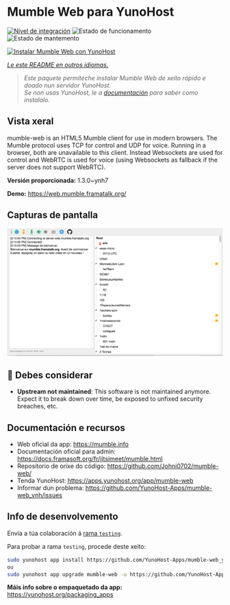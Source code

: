 <!--
NOTA: Este README foi creado automáticamente por <https://github.com/YunoHost/apps/tree/master/tools/readme_generator>
NON debe editarse manualmente.
-->

# Mumble Web para YunoHost

[![Nivel de integración](https://dash.yunohost.org/integration/mumble-web.svg)](https://ci-apps.yunohost.org/ci/apps/mumble-web/) ![Estado de funcionamento](https://ci-apps.yunohost.org/ci/badges/mumble-web.status.svg) ![Estado de mantemento](https://ci-apps.yunohost.org/ci/badges/mumble-web.maintain.svg)

[![Instalar Mumble Web con YunoHost](https://install-app.yunohost.org/install-with-yunohost.svg)](https://install-app.yunohost.org/?app=mumble-web)

*[Le este README en outros idiomas.](./ALL_README.md)*

> *Este paquete permíteche instalar Mumble Web de xeito rápido e doado nun servidor YunoHost.*  
> *Se non usas YunoHost, le a [documentación](https://yunohost.org/install) para saber como instalalo.*

## Vista xeral

mumble-web is an HTML5 Mumble client for use in modern browsers.
The Mumble protocol uses TCP for control and UDP for voice. Running in a browser, both are unavailable to this client. Instead Websockets are used for control and WebRTC is used for voice (using Websockets as fallback if the server does not support WebRTC).

**Versión proporcionada:** 1.3.0~ynh7

**Demo:** <https://web.mumble.framatalk.org/>

## Capturas de pantalla

![Captura de pantalla de Mumble Web](./doc/screenshots/screenshot.png)

## :red_circle: Debes considerar

- **Upstream not maintained**: This software is not maintained anymore. Expect it to break down over time, be exposed to unfixed security breaches, etc.

## Documentación e recursos

- Web oficial da app: <https://mumble.info>
- Documentación oficial para admin: <https://docs.framasoft.org/fr/jitsimeet/mumble.html>
- Repositorio de orixe do código: <https://github.com/Johni0702/mumble-web/>
- Tenda YunoHost: <https://apps.yunohost.org/app/mumble-web>
- Informar dun problema: <https://github.com/YunoHost-Apps/mumble-web_ynh/issues>

## Info de desenvolvemento

Envía a túa colaboración á [rama `testing`](https://github.com/YunoHost-Apps/mumble-web_ynh/tree/testing).

Para probar a rama `testing`, procede deste xeito:

```bash
sudo yunohost app install https://github.com/YunoHost-Apps/mumble-web_ynh/tree/testing --debug
ou
sudo yunohost app upgrade mumble-web -u https://github.com/YunoHost-Apps/mumble-web_ynh/tree/testing --debug
```

**Máis info sobre o empaquetado da app:** <https://yunohost.org/packaging_apps>
